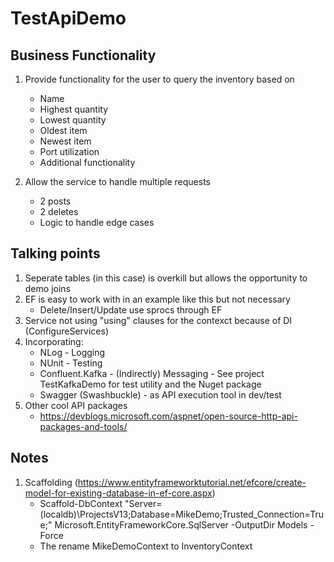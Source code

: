 # TestApiDemo

## Business Functionality
1. Provide functionality for the user to query the inventory based on
	- Name 
	- Highest quantity
	- Lowest quantity
	- Oldest item
	- Newest item
	- Port utilization
	- Additional functionality

2. Allow the service to handle multiple requests
	- 2 posts
	- 2 deletes
	- Logic to handle edge cases

## Talking points
1. Seperate tables (in this case) is overkill but allows the opportunity to demo joins
2. EF is easy to work with in an example like this but not necessary
	- Delete/Insert/Update use sprocs through EF
3. Service not using "using" clauses for the contexct because of DI (ConfigureServices)
4. Incorporating:
	- NLog - Logging
	- NUnit - Testing
	- Confluent.Kafka - (Indirectly) Messaging - See project TestKafkaDemo for test utility and the Nuget package
	- Swagger (Swashbuckle) - as API execution tool in dev/test
5. Other cool API packages
	- https://devblogs.microsoft.com/aspnet/open-source-http-api-packages-and-tools/

## Notes
1. Scaffolding (https://www.entityframeworktutorial.net/efcore/create-model-for-existing-database-in-ef-core.aspx)
	- Scaffold-DbContext "Server=(localdb)\ProjectsV13;Database=MikeDemo;Trusted_Connection=True;" Microsoft.EntityFrameworkCore.SqlServer -OutputDir Models -Force
	- The rename MikeDemoContext to InventoryContext
